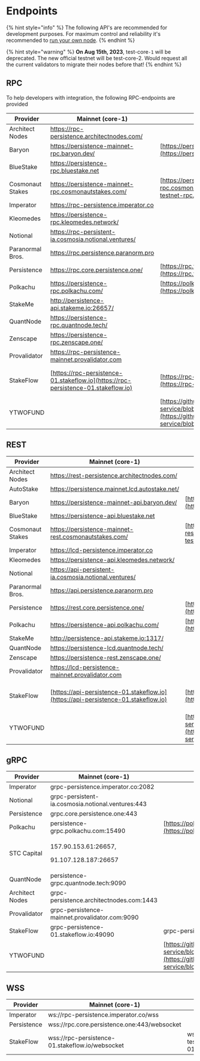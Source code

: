 # Endpoints

{% hint style="info" %}
The following API's are recommended for development purposes. For maximum control and reliability it's recommended to [run your own node](../nodes-and-endpoints/setup.md).
{% endhint %}

{% hint style="warning" %}
**On Aug 15th, 2023**, test-core`-1` will be deprecated. The new official testnet will be test-core-2. Would request all the current validators to migrate their nodes before that!
{% endhint %}

## RPC

To help developers with integration, the following RPC-endpoints are provided

| Provider         | Mainnet (core-1)                                                                   | Testnet (test-core-2)                                                                                                                                                                            | Testnet (test-core-1)                                                                                |
| ---------------- | ---------------------------------------------------------------------------------- | ------------------------------------------------------------------------------------------------------------------------------------------------------------------------------------------------ | ---------------------------------------------------------------------------------------------------- |
| Architect Nodes  | https://rpc-persistence.architectnodes.com/                                        |                                                                                                                                                                                                  | https://rpc-testnet-persistence.architectnodes.com/                                                  |
| Baryon           | https://persistence-mainnet-rpc.baryon.dev/                                        | [https://persistence-testnet-rpc.baryon.dev/](https://persistence-testnet-rpc.baryon.dev/)                                                                                                       | https://persistence-testnet-rpc.baryon.dev/                                                          |
| BlueStake        | https://persistence-rpc.bluestake.net                                              |                                                                                                                                                                                                  |                                                                                                      |
| Cosmonaut Stakes | https://persistence-mainnet-rpc.cosmonautstakes.com/                               | [https://persistence-testnet-rpc.cosmonautstakes.com/](https://persistence-testnet-rpc.cosmonautstakes.com/)                                                                                     | https://persistence-testnet-rpc.cosmonautstakes.com/                                                 |
| Imperator        | https://rpc-persistence.imperator.co                                               |                                                                                                                                                                                                  |                                                                                                      |
| Kleomedes        | https://persistence-rpc.kleomedes.network/                                         |                                                                                                                                                                                                  |                                                                                                      |
| Notional         | https://rpc-persistent-ia.cosmosia.notional.ventures/                              |                                                                                                                                                                                                  |                                                                                                      |
| Paranormal Bros. | https://rpc.persistence.paranorm.pro                                               |                                                                                                                                                                                                  | http://testnet-rpc.persistence.paranorm.pro:24657/                                                   |
| Persistence      | https://rpc.core.persistence.one/                                                  | [https://rpc.testnet2.persistence.one/](https://rpc.testnet2.persistence.one/)                                                                                                                   | https://rpc.testnet.persistence.one/                                                                 |
| Polkachu         | https://persistence-rpc.polkachu.com/                                              | [https://polkachu.com/testnets/persistence](https://polkachu.com/testnets/persistence)                                                                                                           | https://persistence-testnet-rpc.polkachu.com/                                                        |
| StakeMe          | http://persistence-api.stakeme.io:26657/                                           |                                                                                                                                                                                                  |                                                                                                      |
| QuantNode        | https://persistence-rpc.quantnode.tech/                                            |                                                                                                                                                                                                  |                                                                                                      |
| Zenscape         | https://persistence-rpc.zenscape.one/                                              |                                                                                                                                                                                                  |                                                                                                      |
| Provalidator     | https://rpc-persistence-mainnet.provalidator.com                                   |                                                                                                                                                                                                  | https://rpc-persistence-testnet.provalidator.com                                                     |
| StakeFlow        | [https://rpc-persistence-01.stakeflow.io](https://rpc-persistence-01.stakeflow.io) | [https://rpc-persistence-testnet-01.stakeflow.io/](https://rpc-persistence-testnet-01.stakeflow.io/)                                                                                             | [https://rpc-persistence-testnet-01.stakeflow.io/](https://rpc-persistence-testnet-01.stakeflow.io/) |
| YTWOFUND         |                                                                                    | [https://github.com/YTWOFUND/PersistenceCore-service/blob/main/PersistenceCoreTestnet/README.md](https://github.com/YTWOFUND/PersistenceCore-service/blob/main/PersistenceCoreTestnet/README.md) |                                                                                                      |

## REST

| Provider         | Mainnet (core-1)                                                                   | Testnet (test-core-2)                                                                                                                                                                            | Testnet (test-core-1)                                                                                |
| ---------------- | ---------------------------------------------------------------------------------- | ------------------------------------------------------------------------------------------------------------------------------------------------------------------------------------------------ | ---------------------------------------------------------------------------------------------------- |
| Architect Nodes  | https://rest-persistence.architectnodes.com/                                       |                                                                                                                                                                                                  | https://rest-testnet-persistence.architectnodes.com/                                                 |
| AutoStake        | https://persistence.mainnet.lcd.autostake.net/                                     |                                                                                                                                                                                                  |                                                                                                      |
| Baryon           | https://persistence-mainnet-api.baryon.dev/                                        | [https://persistence-testnet-api.baryon.dev/](https://persistence-testnet-api.baryon.dev/)                                                                                                       | https://persistence-testnet-api.baryon.dev/                                                          |
| BlueStake        | https://persistence-api.bluestake.net                                              |                                                                                                                                                                                                  |                                                                                                      |
| Cosmonaut Stakes | https://persistence-mainnet-rest.cosmonautstakes.com/                              | [https://persistence-testnet-rest.cosmonautstakes.com/](https://persistence-testnet-rest.cosmonautstakes.com/)                                                                                   | https://persistence-testnet-rest.cosmonautstakes.com/                                                |
| Imperator        | https://lcd-persistence.imperator.co                                               |                                                                                                                                                                                                  |                                                                                                      |
| Kleomedes        | https://persistence-api.kleomedes.network/                                         |                                                                                                                                                                                                  |                                                                                                      |
| Notional         | https://api-persistent-ia.cosmosia.notional.ventures/                              |                                                                                                                                                                                                  |                                                                                                      |
| Paranormal Bros. | https://api.persistence.paranorm.pro                                               |                                                                                                                                                                                                  |                                                                                                      |
| Persistence      | https://rest.core.persistence.one/                                                 | [https://rest.testnet2.persistence.one/](https://rest.testnet2.persistence.one/)                                                                                                                 | https://rest.testnet.persistence.one/                                                                |
| Polkachu         | https://persistence-api.polkachu.com/                                              | [https://polkachu.com/testnets/persistence](https://polkachu.com/testnets/persistence)                                                                                                           | https://persistence-testnet-api.polkachu.com/                                                        |
| StakeMe          | http://persistence-api.stakeme.io:1317/                                            |                                                                                                                                                                                                  |                                                                                                      |
| QuantNode        | https://persistence-lcd.quantnode.tech/                                            |                                                                                                                                                                                                  |                                                                                                      |
| Zenscape         | https://persistence-rest.zenscape.one/                                             |                                                                                                                                                                                                  |                                                                                                      |
| Provalidator     | https://lcd-persistence-mainnet.provalidator.com                                   |                                                                                                                                                                                                  | https://lcd-persistence-testnet.provalidator.com                                                     |
| StakeFlow        | [https://api-persistence-01.stakeflow.io](https://api-persistence-01.stakeflow.io) | [https://api-persistence-testnet-01.stakeflow.io/](https://api-persistence-testnet-01.stakeflow.io/)                                                                                             | [https://api-persistence-testnet-01.stakeflow.io/](https://api-persistence-testnet-01.stakeflow.io/) |
| YTWOFUND         |                                                                                    | [https://github.com/YTWOFUND/PersistenceCore-service/blob/main/PersistenceCoreTestnet/README.md](https://github.com/YTWOFUND/PersistenceCore-service/blob/main/PersistenceCoreTestnet/README.md) |                                                                                                      |

## gRPC

| Provider        | Mainnet (core-1)                                       | Testnet (test-core-2)                                                                                                                                                                            | Testnet (test-core-1)                            |
| --------------- | ------------------------------------------------------ | ------------------------------------------------------------------------------------------------------------------------------------------------------------------------------------------------ | ------------------------------------------------ |
| Imperator       | grpc-persistence.imperator.co:2082                     |                                                                                                                                                                                                  |                                                  |
| Notional        | grpc-persistent-ia.cosmosia.notional.ventures:443      |                                                                                                                                                                                                  |                                                  |
| Persistence     | grpc.core.persistence.one:443                          |                                                                                                                                                                                                  |                                                  |
| Polkachu        | persistence-grpc.polkachu.com:15490                    | [https://polkachu.com/testnets/persistence](https://polkachu.com/testnets/persistence)                                                                                                           | persistence-testnet-grpc.polkachu.com:15490      |
| STC Capital     | <p>157.90.153.61:26657,</p><p>91.107.128.187:26657</p> |                                                                                                                                                                                                  |                                                  |
| QuantNode       | persistence-grpc.quantnode.tech:9090                   |                                                                                                                                                                                                  |                                                  |
| Architect Nodes | grpc-persistence.architectnodes.com:1443               |                                                                                                                                                                                                  | grpc-testnet-persistence.architectnodes.com:1443 |
| Provalidator    | grpc-persistence-mainnet.provalidator.com:9090         |                                                                                                                                                                                                  | grpc-persistence-testnet.provalidator.com:10057  |
| StakeFlow       | grpc-persistence-01.stakeflow.io:49090                 | grpc-persistence-testnet-01.stakeflow.io:11001                                                                                                                                                   | grpc-persistence-testnet-01.stakeflow.io:19002   |
| YTWOFUND        |                                                        | [https://github.com/YTWOFUND/PersistenceCore-service/blob/main/PersistenceCoreTestnet/README.md](https://github.com/YTWOFUND/PersistenceCore-service/blob/main/PersistenceCoreTestnet/README.md) |                                                  |

## WSS

| Provider    | Mainnet (core-1)                                |                                                         | Testnet (test-core-1)                                   |
| ----------- | ----------------------------------------------- | ------------------------------------------------------- | ------------------------------------------------------- |
| Imperator   | ws://rpc-persistence.imperator.co/wss           |                                                         |                                                         |
| Persistence | wss://rpc.core.persistence.one:443/websocket    |                                                         |                                                         |
| StakeFlow   | wss://rpc-persistence-01.stakeflow.io/websocket | wss://rpc-persistence-testnet-01.stakeflow.io/websocket | wss://rpc-persistence-testnet-01.stakeflow.io/websocket |
